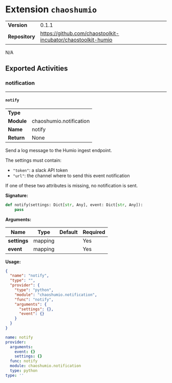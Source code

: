 # Extension `chaoshumio`

|                       |               |
| --------------------- | ------------- |
| **Version**           | 0.1.1 |
| **Repository**        | https://github.com/chaostoolkit-incubator/chaostoolkit-humio |

N/A

## Exported Activities



### notification



***

#### `notify`

|                       |               |
| --------------------- | ------------- |
| **Type**              |  |
| **Module**            | chaoshumio.notification |
| **Name**              | notify |
| **Return**              | None |


Send a log message to the Humio ingest endpoint.

The settings must contain:

- `"token"`: a slack API token
- `"url"`: the channel where to send this event notification

If one of these two attributes is missing, no notification is sent.

**Signature:**

```python
def notify(settings: Dict[str, Any], event: Dict[str, Any]):
    pass

```

**Arguments:**

| Name | Type | Default | Required |
| --------------------- | ------------- | ------------- | ------------- |
| **settings**      | mapping |  | Yes |
| **event**      | mapping |  | Yes |


**Usage:**

```json
{
  "name": "notify",
  "type": "",
  "provider": {
    "type": "python",
    "module": "chaoshumio.notification",
    "func": "notify",
    "arguments": {
      "settings": {},
      "event": {}
    }
  }
}
```

```yaml
name: notify
provider:
  arguments:
    event: {}
    settings: {}
  func: notify
  module: chaoshumio.notification
  type: python
type: ''

```


